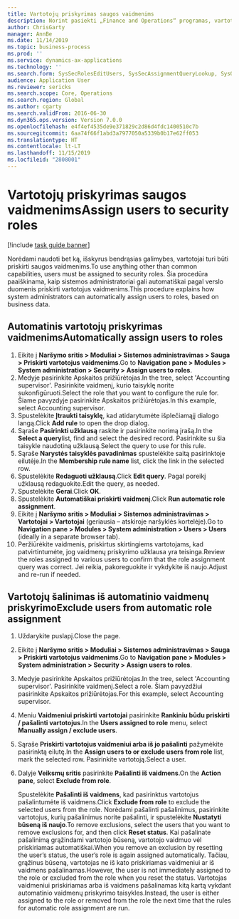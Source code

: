 ```yaml
---
title: Vartotojų priskyrimas saugos vaidmenims
description: Norint pasiekti „Finance and Operations“ programas, vartotojams turi būti priskirti saugos vaidmenys.
author: ChrisGarty
manager: AnnBe
ms.date: 11/14/2019
ms.topic: business-process
ms.prod: ''
ms.service: dynamics-ax-applications
ms.technology: ''
ms.search.form: SysSecRolesEditUsers, SysSecAssignmentQueryLookup, SysQueryForm, SysSecRoleExcludeUsers
audience: Application User
ms.reviewer: sericks
ms.search.scope: Core, Operations
ms.search.region: Global
ms.author: cgarty
ms.search.validFrom: 2016-06-30
ms.dyn365.ops.version: Version 7.0.0
ms.openlocfilehash: e4f4ef4535de9e371829c2d86d4fdc1400510c7b
ms.sourcegitcommit: 6aa74f66f1abd3a7977050a5339b0b17e62ff053
ms.translationtype: HT
ms.contentlocale: lt-LT
ms.lasthandoff: 11/15/2019
ms.locfileid: "2808001"
---
```

# <a name="assign-users-to-security-roles"></a><span data-ttu-id="59cbf-103">Vartotojų priskyrimas saugos vaidmenims</span><span class="sxs-lookup"><span data-stu-id="59cbf-103">Assign users to security roles</span></span>

[!include [task guide banner](../../includes/task-guide-banner.md)]

<span data-ttu-id="59cbf-104">Norėdami naudoti bet ką, išskyrus bendrąsias galimybes, vartotojai turi būti priskirti saugos vaidmenims.</span><span class="sxs-lookup"><span data-stu-id="59cbf-104">To use anything other than common capabilities, users must be assigned to security roles.</span></span> <span data-ttu-id="59cbf-105">Šia procedūra paaiškinama, kaip sistemos administratoriai gali automatiškai pagal verslo duomenis priskirti vartotojus vaidmenims.</span><span class="sxs-lookup"><span data-stu-id="59cbf-105">This procedure explains how system administrators can automatically assign users to roles, based on business data.</span></span> 

## <a name="automatically-assign-users-to-roles"></a><span data-ttu-id="59cbf-106">Automatinis vartotojų priskyrimas vaidmenims</span><span class="sxs-lookup"><span data-stu-id="59cbf-106">Automatically assign users to roles</span></span>
1. <span data-ttu-id="59cbf-107">Eikite į **Naršymo sritis > Moduliai > Sistemos administravimas > Sauga > Priskirti vartotojus vaidmenims**.</span><span class="sxs-lookup"><span data-stu-id="59cbf-107">Go to **Navigation pane > Modules > System administration > Security > Assign users to roles**.</span></span>
2. <span data-ttu-id="59cbf-108">Medyje pasirinkite Apskaitos prižiūrėtojas.</span><span class="sxs-lookup"><span data-stu-id="59cbf-108">In the tree, select 'Accounting supervisor'.</span></span> <span data-ttu-id="59cbf-109">Pasirinkite vaidmenį, kurio taisyklę norite sukonfigūruoti.</span><span class="sxs-lookup"><span data-stu-id="59cbf-109">Select the role that you want to configure the rule for.</span></span> <span data-ttu-id="59cbf-110">Šiame pavyzdyje pasirinkite Apskaitos prižiūrėtojas.</span><span class="sxs-lookup"><span data-stu-id="59cbf-110">In this example, select Accounting supervisor.</span></span> 
3. <span data-ttu-id="59cbf-111">Spustelėkite **Įtraukti taisyklę**, kad atidarytumėte išplečiamąjį dialogo langą.</span><span class="sxs-lookup"><span data-stu-id="59cbf-111">Click **Add rule** to open the drop dialog.</span></span>
4. <span data-ttu-id="59cbf-112">Sąraše **Pasirinkti užklausą** raskite ir pasirinkite norimą įrašą.</span><span class="sxs-lookup"><span data-stu-id="59cbf-112">In the **Select a query**list, find and select the desired record.</span></span> <span data-ttu-id="59cbf-113">Pasirinkite su šia taisykle naudotiną užklausą.</span><span class="sxs-lookup"><span data-stu-id="59cbf-113">Select the query to use for this rule.</span></span>  
5. <span data-ttu-id="59cbf-114">Sąraše **Narystės taisyklės pavadinimas** spustelėkite saitą pasirinktoje eilutėje.</span><span class="sxs-lookup"><span data-stu-id="59cbf-114">In the **Membership rule name** list, click the link in the selected row.</span></span>
6. <span data-ttu-id="59cbf-115">Spustelėkite **Redaguoti užklausą**.</span><span class="sxs-lookup"><span data-stu-id="59cbf-115">Click **Edit query**.</span></span> <span data-ttu-id="59cbf-116">Pagal poreikį užklausą redaguokite.</span><span class="sxs-lookup"><span data-stu-id="59cbf-116">Edit the query, as needed.</span></span>  
7. <span data-ttu-id="59cbf-117">Spustelėkite **Gerai**.</span><span class="sxs-lookup"><span data-stu-id="59cbf-117">Click **OK**.</span></span>
8. <span data-ttu-id="59cbf-118">Spustelėkite **Automatiškai priskirti vaidmenį**.</span><span class="sxs-lookup"><span data-stu-id="59cbf-118">Click **Run automatic role assignment**.</span></span>
9. <span data-ttu-id="59cbf-119">Eikite į **Naršymo sritis > Moduliai > Sistemos administravimas > Vartotojai > Vartotojai** (geriausia – atskiroje naršyklės kortelėje).</span><span class="sxs-lookup"><span data-stu-id="59cbf-119">Go to **Navigation pane > Modules > System administration > Users > Users** (ideally in a separate browser tab).</span></span>
10. <span data-ttu-id="59cbf-120">Peržiūrėkite vaidmenis, priskirtus skirtingiems vartotojams, kad patvirtintumėte, jog vaidmenų priskyrimo užklausa yra teisinga.</span><span class="sxs-lookup"><span data-stu-id="59cbf-120">Review the roles assigned to various users to confirm that the role assignment query was correct.</span></span> <span data-ttu-id="59cbf-121">Jei reikia, pakoreguokite ir vykdykite iš naujo.</span><span class="sxs-lookup"><span data-stu-id="59cbf-121">Adjust and re-run if needed.</span></span>

## <a name="exclude-users-from-automatic-role-assignment"></a><span data-ttu-id="59cbf-122">Vartotojų šalinimas iš automatinio vaidmenų priskyrimo</span><span class="sxs-lookup"><span data-stu-id="59cbf-122">Exclude users from automatic role assignment</span></span>
1. <span data-ttu-id="59cbf-123">Uždarykite puslapį.</span><span class="sxs-lookup"><span data-stu-id="59cbf-123">Close the page.</span></span>
2. <span data-ttu-id="59cbf-124">Eikite į **Naršymo sritis > Moduliai > Sistemos administravimas > Sauga > Priskirti vartotojus vaidmenims**.</span><span class="sxs-lookup"><span data-stu-id="59cbf-124">Go to **Navigation pane > Modules > System administration > Security > Assign users to roles**.</span></span>
3. <span data-ttu-id="59cbf-125">Medyje pasirinkite Apskaitos prižiūrėtojas.</span><span class="sxs-lookup"><span data-stu-id="59cbf-125">In the tree, select 'Accounting supervisor'.</span></span> <span data-ttu-id="59cbf-126">Pasirinkite vaidmenį.</span><span class="sxs-lookup"><span data-stu-id="59cbf-126">Select a role.</span></span> <span data-ttu-id="59cbf-127">Šiam pavyzdžiui pasirinkite Apskaitos prižiūrėtojas.</span><span class="sxs-lookup"><span data-stu-id="59cbf-127">For this example, select Accounting supervisor.</span></span>  
4. <span data-ttu-id="59cbf-128">Meniu **Vaidmeniui priskirti vartotojai** pasirinkite **Rankiniu būdu priskirti / pašalinti vartotojus**.</span><span class="sxs-lookup"><span data-stu-id="59cbf-128">In the **Users assigned to role** menu, select **Manually assign / exclude users**.</span></span>
5. <span data-ttu-id="59cbf-129">Sąraše **Priskirti vartotojus vaidmeniui arba iš jo pašalinti** pažymėkite pasirinktą eilutę.</span><span class="sxs-lookup"><span data-stu-id="59cbf-129">In the **Assign users to or exclude users from role** list, mark the selected row.</span></span> <span data-ttu-id="59cbf-130">Pasirinkite vartotoją.</span><span class="sxs-lookup"><span data-stu-id="59cbf-130">Select a user.</span></span>  
6. <span data-ttu-id="59cbf-131">Dalyje **Veiksmų sritis** pasirinkite **Pašalinti iš vaidmens**.</span><span class="sxs-lookup"><span data-stu-id="59cbf-131">On the **Action pane**, select **Exclude from role**.</span></span>
    
    <span data-ttu-id="59cbf-132">Spustelėkite **Pašalinti iš vaidmens**, kad pasirinktus vartotojus pašalintumėte iš vaidmens.</span><span class="sxs-lookup"><span data-stu-id="59cbf-132">Click **Exclude from role** to exclude the selected users from the role.</span></span> <span data-ttu-id="59cbf-133">Norėdami pašalinti pašalinimus, pasirinkite vartotojus, kurių pašalinimus norite pašalinti, ir spustelėkite **Nustatyti būseną iš naujo**.</span><span class="sxs-lookup"><span data-stu-id="59cbf-133">To remove exclusions, select the users that you want to remove exclusions for, and then click **Reset status**.</span></span> <span data-ttu-id="59cbf-134">Kai pašalinate pašalinimą grąžindami vartotojo būseną, vartotojo vaidmuo vėl priskiriamas automatiškai.</span><span class="sxs-lookup"><span data-stu-id="59cbf-134">When you remove an exclusion by resetting the user’s status, the user’s role is again assigned automatically.</span></span> <span data-ttu-id="59cbf-135">Tačiau, grąžinus būseną, vartotojas ne iš kato priskiriamas vaidmeniui ar iš vaidmens pašalinamas.</span><span class="sxs-lookup"><span data-stu-id="59cbf-135">However, the user is not immediately assigned to the role or excluded from the role when you reset the status.</span></span> <span data-ttu-id="59cbf-136">Vartotojas vaidmeniui priskiriamas arba iš vaidmens pašalinamas kitą kartą vykdant automatinio vaidmenų priskyrimo taisykles.</span><span class="sxs-lookup"><span data-stu-id="59cbf-136">Instead, the user is either assigned to the role or removed from the role the next time that the rules for automatic role assignment are run.</span></span>  
